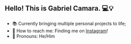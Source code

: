 ## Hello! This is Gabriel Camara. 💻💡

- 📚 Currently bringing multiple personal projects to life;
- 💬 How to reach me: Finding me on [Instagram](https://www.instagram.com/gabrielgomescamara_/)!
- 🌱 Pronouns: He/Him
